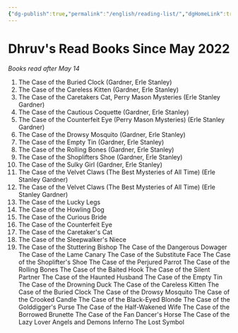 ```yaml
---
{"dg-publish":true,"permalink":"/english/reading-list/","dgHomeLink":true,"dgPassFrontmatter":true}
---
```


# Dhruv's Read Books Since May 2022
*Books read after May 14*
1. The Case of the Buried Clock (Gardner, Erle Stanley)
2. The Case of the Careless Kitten (Gardner, Erle Stanley)
3. The Case of the Caretakers Cat, Perry Mason Mysteries (Erle Stanley Gardner)
4. The Case of the Cautious Coquette (Gardner, Erle Stanley)
5. The Case of the Counterfeit Eye (Perry Mason Mysteries) (Erle Stanley Gardner)
6. The Case of the Drowsy Mosquito (Gardner, Erle Stanley)
7. The Case of the Empty Tin (Gardner, Erle Stanley)
8. The Case of the Rolling Bones (Gardner, Erle Stanley)
9. The Case of the Shoplifters Shoe (Gardner, Erle Stanley)
10. The Case of the Sulky Girl (Gardner, Erle Stanley)
11. The Case of the Velvet Claws (The Best Mysteries of All Time) (Erle Stanley Gardner)
12. The Case of the Velvet Claws (The Best Mysteries of All Time) (Erle Stanley Gardner)
13. The Case of the Lucky Legs
14. The Case of the Howling Dog
15. The Case of the Curious Bride
16. The Case of the Counterfeit Eye
17. The Case of the Caretaker's Cat
18. The Case of the Sleepwalker's Niece
19. The Case of the Stuttering Bishop
The Case of the Dangerous Dowager
The Case of the Lame Canary 
The Case of the Substitute Face
The Case of the Shoplifter's Shoe 
The Case of the Perjured Parrot
The Case of the Rolling Bones
The Case of the Baited Hook
The Case of the Silent Partner
The Case of the Haunted Husband
The Case of the Empty Tin
The Case of the Drowning Duck
The Case of the Careless Kitten
The Case of the Buried Clock
The Case of the Drowsy Mosquito
The Case of the Crooked Candle 
The Case of the Black-Eyed Blonde
The Case of the Golddigger's Purse
The Case of the Half-Wakened Wife
The Case of the Borrowed Brunette
The Case of the Fan Dancer's Horse
The Case of the Lazy Lover 
Angels and Demons
Inferno
The Lost Symbol